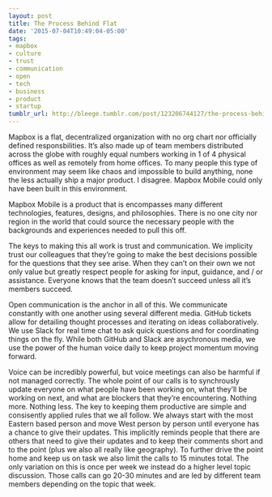 ```yaml
---
layout: post
title: The Process Behind Flat
date: '2015-07-04T10:49:04-05:00'
tags:
- mapbox
- culture
- trust
- communication
- open
- tech
- business
- product
- startup
tumblr_url: http://bleege.tumblr.com/post/123206744127/the-process-behind-flat
---
```

Mapbox is a flat, decentralized organization with no org chart nor officially defined responsbilities.  It’s also made up of team members distributed across the globe with roughly equal numbers working in 1 of 4 physical offices as well as remotely from home offices.  To many people this type of environment may seem like chaos and impossible to build anything, none the less actually ship a major product.  I disagree.  Mapbox Mobile could only have been built in this environment.

Mapbox Mobile is a product that is encompasses many different technologies, features, designs, and philosophies.  There is no one city nor region in the world that could source the necessary people with the backgrounds and experiences needed to pull this off.

The keys to making this all work is trust and communication.  We implicity trust our colleagues that they’re going to make the best decisions possible for the questions that they see arise.  When they can’t on their own we not only value but greatly respect people for asking for input, guidance, and / or assistance.  Everyone knows that the team doesn’t succeed unless all it’s members succeed.

Open communication is the anchor in all of this.  We communicate constantly with one another using several different media.  GitHub tickets allow for detailing thought processes and iterating on ideas collaboratively.  We use Slack for real time chat to ask quick questions and for coordinating things on the fly.  While both GitHub and Slack are asychronous media, we use the power of the human voice daily to keep project momentum moving forward.

Voice can be incredibly powerful, but voice meetings can also be harmful if not managed correctly.  The whole point of our calls is to synchrously update everyone on what people have been working on, what they’ll be working on next, and what are blockers that they’re encountering.  Nothing more.  Nothing less.  The key to keeping them productive are simple and consisently applied rules that we all follow.  We always start with the most Eastern based person and move West person by person until everyone has a chance to give their updates.  This implicitly reminds people that there are others that need to give their updates and to keep their comments short and to the point (plus we also all really like geography).  To further drive the point home and keep us on task we also limit the calls to 15 minutes total.  The only variation on this is once per week we instead do a higher level topic discussion.  Those calls can go 20-30 minutes and are led by different team members depending on the topic that week.
